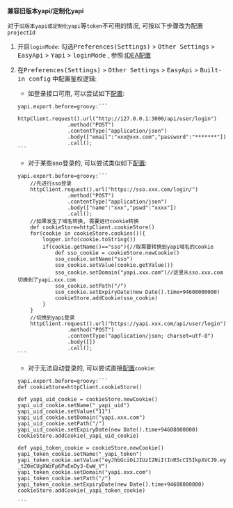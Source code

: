 **兼容旧版本yapi/定制化yapi**

对于`旧版本yapi或定制化yapi`等`token`不可用的情况, 可按以下步骤改为配置`projectId`

1. 开启`loginMode`: 勾选<kbd>Preferences(Settings)</kbd> > <kbd>Other Settings</kbd> > <kbd>EasyApi</kbd> > <kbd>Yapi</kbd> > <kbd>loginMode</kbd> , 参照:[IDEA配置](/setting/ide-setting.html)

2. 在<kbd>Preferences(Settings)</kbd> > <kbd>Other Settings</kbd> > <kbd>EasyApi</kbd> > <kbd>Built-in config</kbd> 中配置鉴权逻辑:

    - 如登录接口可用, 可以尝试如下[配置](/setting/local-file-config.html):
    
    ``````
    yapi.export.before=groovy:```
        httpClient.request().url("http://127.0.0.1:3000/api/user/login")
                    .method("POST")
                    .contentType("application/json")
                    .body(["email":"xxx@xxx.com","password":"*******"])
                    .call();
    ```
    ``````

    - 对于某些sso登录的, 可以尝试类似如下[配置](/setting/local-file-config.html):

    ``````
    yapi.export.before=groovy:```
        //先进行sso登录
        httpClient.request().url("https://sso.xxx.com/login/")
                    .method("POST")
                    .contentType("application/json")
                    .body(["name":"xxx","pswd":"xxxx"])
                    .call();
        //如果发生了域名转换, 需要进行cookie转换
        def cookieStore=httpClient.cookieStore()
        for(cookie in cookieStore.cookies()){
            logger.info(cookie.toString())
            if(cookie.getName()=="sso"){//取需要转换到yapi域名的cookie
                def sso_cookie = cookieStore.newCookie()
                sso_cookie.setName("sso")
                sso_cookie.setValue(cookie.getValue())
                sso_cookie.setDomain("yapi.xxx.com")//这里从sso.xxx.com切换到了yapi.xxx.com
                sso_cookie.setPath("/")
                sso_cookie.setExpiryDate(new Date().time+94608000000)
                cookieStore.addCookie(sso_cookie)
            }
        }
        //切换到yapi登录
        httpClient.request().url("https://yapi.xxx.com/api/user/login")
                    .method("POST")
                    .contentType("application/json; charset=utf-8")
                    .body([])
                    .call();
    ```
    ``````

    - 对于无法自动登录的, 可以尝试直接[配置](/setting/local-file-config.html)`cookie`:

    ``````
    yapi.export.before=groovy:```
    def cookieStore=httpClient.cookieStore()

    def yapi_uid_cookie = cookieStore.newCookie()
    yapi_uid_cookie.setName("_yapi_uid")
    yapi_uid_cookie.setValue("11")
    yapi_uid_cookie.setDomain("yapi.xxx.com")
    yapi_uid_cookie.setPath("/")
    yapi_uid_cookie.setExpiryDate(new Date().time+94608000000)
    cookieStore.addCookie(_yapi_uid_cookie)

    def yapi_token_cookie = cookieStore.newCookie()
    yapi_token_cookie.setName("_yapi_token")
    yapi_token_cookie.setValue("eyJhbGciOiJIUzI2NiItInR5cCI5IkpXVCJ9.eyJ1aWQiOlExLCJpYXQaOjE2MTM3NTE4ODgsInV4cCI6MTYxNDI1NjY4OH0.QrlwD8yFhB8KnO7-_tZ0eCUgXWzFp6PxEeDy3-EwW_Y")
    yapi_token_cookie.setDomain("yapi.xxx.com")
    yapi_token_cookie.setPath("/")
    yapi_token_cookie.setExpiryDate(new Date().time+94608000000)
    cookieStore.addCookie(_yapi_token_cookie)

    ```
    ``````
